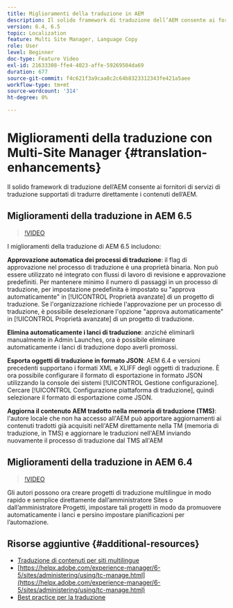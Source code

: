 ```yaml
---
title: Miglioramenti della traduzione in AEM
description: Il solido framework di traduzione dell’AEM consente ai fornitori di servizi di traduzione supportati di tradurre direttamente i contenuti dell’AEM. Scopri i miglioramenti più recenti.
version: 6.4, 6.5
topic: Localization
feature: Multi Site Manager, Language Copy
role: User
level: Beginner
doc-type: Feature Video
exl-id: 21633308-ffe4-4023-affe-59269504da69
duration: 677
source-git-commit: f4c621f3a9caa8c2c64b8323312343fe421a5aee
workflow-type: tm+mt
source-wordcount: '314'
ht-degree: 0%

---
```


# Miglioramenti della traduzione con Multi-Site Manager {#translation-enhancements}

Il solido framework di traduzione dell’AEM consente ai fornitori di servizi di traduzione supportati di tradurre direttamente i contenuti dell’AEM.

## Miglioramenti della traduzione in AEM 6.5

>[!VIDEO](https://video.tv.adobe.com/v/27405?quality=12&learn=on)

I miglioramenti della traduzione di AEM 6.5 includono:

**Approvazione automatica dei processi di traduzione**: il flag di approvazione nel processo di traduzione è una proprietà binaria. Non può essere utilizzato né integrato con flussi di lavoro di revisione e approvazione predefiniti. Per mantenere minimo il numero di passaggi in un processo di traduzione, per impostazione predefinita è impostato su &quot;approva automaticamente&quot; in [!UICONTROL Proprietà avanzate] di un progetto di traduzione. Se l&#39;organizzazione richiede l&#39;approvazione per un processo di traduzione, è possibile deselezionare l&#39;opzione &quot;approva automaticamente&quot; in [!UICONTROL Proprietà avanzate] di un progetto di traduzione.

**Elimina automaticamente i lanci di traduzione**: anziché eliminarli manualmente in Admin Launches, ora è possibile eliminare automaticamente i lanci di traduzione dopo averli promossi.

**Esporta oggetti di traduzione in formato JSON**: AEM 6.4 e versioni precedenti supportano i formati XML e XLIFF degli oggetti di traduzione. È ora possibile configurare il formato di esportazione in formato JSON utilizzando la console dei sistemi [!UICONTROL Gestione configurazione]. Cercare [!UICONTROL Configurazione piattaforma di traduzione], quindi selezionare il formato di esportazione come JSON.

**Aggiorna il contenuto AEM tradotto nella memoria di traduzione (TMS)**: l&#39;autore locale che non ha accesso all&#39;AEM può apportare aggiornamenti ai contenuti tradotti già acquisiti nell&#39;AEM direttamente nella TM (memoria di traduzione, in TMS) e aggiornare le traduzioni nell&#39;AEM inviando nuovamente il processo di traduzione dal TMS all&#39;AEM

## Miglioramenti della traduzione in AEM 6.4

>[!VIDEO](https://video.tv.adobe.com/v/21309?quality=12&learn=on)

Gli autori possono ora creare progetti di traduzione multilingue in modo rapido e semplice direttamente dall’amministratore Sites o dall’amministratore Progetti, impostare tali progetti in modo da promuovere automaticamente i lanci e persino impostare pianificazioni per l’automazione.

## Risorse aggiuntive {#additional-resources}

* [Traduzione di contenuti per siti multilingue](https://helpx.adobe.com/experience-manager/6-5/sites/administering/using/translation.html)
* [https://helpx.adobe.com/experience-manager/6-5/sites/administering/using/tc-manage.html](https://helpx.adobe.com/experience-manager/6-5/sites/administering/using/tc-manage.html)
* [Best practice per la traduzione](https://helpx.adobe.com/experience-manager/6-5/sites/administering/using/tc-bp.html)
